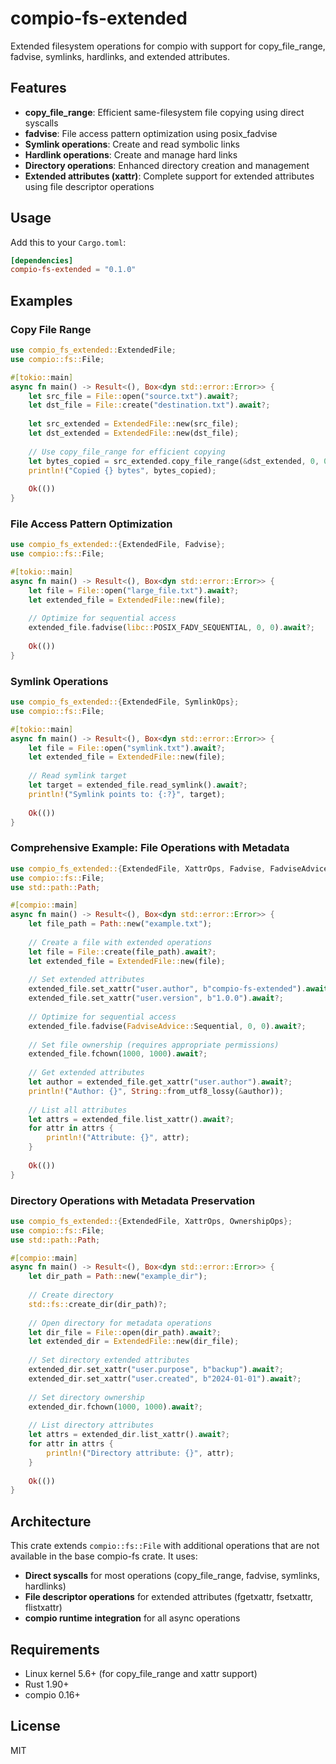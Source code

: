 # compio-fs-extended

Extended filesystem operations for compio with support for copy_file_range, fadvise, symlinks, hardlinks, and extended attributes.

## Features

- **copy_file_range**: Efficient same-filesystem file copying using direct syscalls
- **fadvise**: File access pattern optimization using posix_fadvise
- **Symlink operations**: Create and read symbolic links
- **Hardlink operations**: Create and manage hard links
- **Directory operations**: Enhanced directory creation and management
- **Extended attributes (xattr)**: Complete support for extended attributes using file descriptor operations

## Usage

Add this to your `Cargo.toml`:

```toml
[dependencies]
compio-fs-extended = "0.1.0"
```

## Examples

### Copy File Range

```rust
use compio_fs_extended::ExtendedFile;
use compio::fs::File;

#[tokio::main]
async fn main() -> Result<(), Box<dyn std::error::Error>> {
    let src_file = File::open("source.txt").await?;
    let dst_file = File::create("destination.txt").await?;
    
    let src_extended = ExtendedFile::new(src_file);
    let dst_extended = ExtendedFile::new(dst_file);
    
    // Use copy_file_range for efficient copying
    let bytes_copied = src_extended.copy_file_range(&dst_extended, 0, 0, 1024).await?;
    println!("Copied {} bytes", bytes_copied);
    
    Ok(())
}
```

### File Access Pattern Optimization

```rust
use compio_fs_extended::{ExtendedFile, Fadvise};
use compio::fs::File;

#[tokio::main]
async fn main() -> Result<(), Box<dyn std::error::Error>> {
    let file = File::open("large_file.txt").await?;
    let extended_file = ExtendedFile::new(file);
    
    // Optimize for sequential access
    extended_file.fadvise(libc::POSIX_FADV_SEQUENTIAL, 0, 0).await?;
    
    Ok(())
}
```

### Symlink Operations

```rust
use compio_fs_extended::{ExtendedFile, SymlinkOps};
use compio::fs::File;

#[tokio::main]
async fn main() -> Result<(), Box<dyn std::error::Error>> {
    let file = File::open("symlink.txt").await?;
    let extended_file = ExtendedFile::new(file);
    
    // Read symlink target
    let target = extended_file.read_symlink().await?;
    println!("Symlink points to: {:?}", target);
    
    Ok(())
}
```

### Comprehensive Example: File Operations with Metadata

```rust
use compio_fs_extended::{ExtendedFile, XattrOps, Fadvise, FadviseAdvice, OwnershipOps};
use compio::fs::File;
use std::path::Path;

#[compio::main]
async fn main() -> Result<(), Box<dyn std::error::Error>> {
    let file_path = Path::new("example.txt");
    
    // Create a file with extended operations
    let file = File::create(file_path).await?;
    let extended_file = ExtendedFile::new(file);
    
    // Set extended attributes
    extended_file.set_xattr("user.author", b"compio-fs-extended").await?;
    extended_file.set_xattr("user.version", b"1.0.0").await?;
    
    // Optimize for sequential access
    extended_file.fadvise(FadviseAdvice::Sequential, 0, 0).await?;
    
    // Set file ownership (requires appropriate permissions)
    extended_file.fchown(1000, 1000).await?;
    
    // Get extended attributes
    let author = extended_file.get_xattr("user.author").await?;
    println!("Author: {}", String::from_utf8_lossy(&author));
    
    // List all attributes
    let attrs = extended_file.list_xattr().await?;
    for attr in attrs {
        println!("Attribute: {}", attr);
    }
    
    Ok(())
}
```

### Directory Operations with Metadata Preservation

```rust
use compio_fs_extended::{ExtendedFile, XattrOps, OwnershipOps};
use compio::fs::File;
use std::path::Path;

#[compio::main]
async fn main() -> Result<(), Box<dyn std::error::Error>> {
    let dir_path = Path::new("example_dir");
    
    // Create directory
    std::fs::create_dir(dir_path)?;
    
    // Open directory for metadata operations
    let dir_file = File::open(dir_path).await?;
    let extended_dir = ExtendedFile::new(dir_file);
    
    // Set directory extended attributes
    extended_dir.set_xattr("user.purpose", b"backup").await?;
    extended_dir.set_xattr("user.created", b"2024-01-01").await?;
    
    // Set directory ownership
    extended_dir.fchown(1000, 1000).await?;
    
    // List directory attributes
    let attrs = extended_dir.list_xattr().await?;
    for attr in attrs {
        println!("Directory attribute: {}", attr);
    }
    
    Ok(())
}
```

## Architecture

This crate extends `compio::fs::File` with additional operations that are not available in the base compio-fs crate. It uses:

- **Direct syscalls** for most operations (copy_file_range, fadvise, symlinks, hardlinks)
- **File descriptor operations** for extended attributes (fgetxattr, fsetxattr, flistxattr)
- **compio runtime integration** for all async operations

## Requirements

- Linux kernel 5.6+ (for copy_file_range and xattr support)
- Rust 1.90+
- compio 0.16+

## License

MIT
